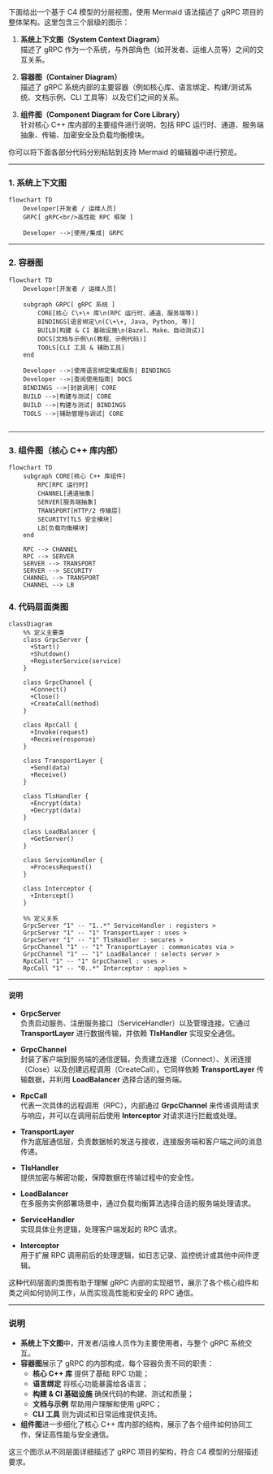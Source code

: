 下面给出一个基于 C4 模型的分层视图，使用 Mermaid 语法描述了 gRPC 项目的整体架构。这里包含三个层级的图示：

1. **系统上下文图（System Context Diagram）**  
   描述了 gRPC 作为一个系统，与外部角色（如开发者、运维人员等）之间的交互关系。

2. **容器图（Container Diagram）**  
   描述了 gRPC 系统内部的主要容器（例如核心库、语言绑定、构建/测试系统、文档示例、CLI 工具等）以及它们之间的关系。

3. **组件图（Component Diagram for Core Library）**  
   针对核心 C++ 库内部的主要组件进行说明，包括 RPC 运行时、通道、服务端抽象、传输、加密安全及负载均衡模块。

你可以将下面各部分代码分别粘贴到支持 Mermaid 的编辑器中进行预览。

---

### 1. 系统上下文图

```mermaid
flowchart TD
    Developer[开发者 / 运维人员]
    GRPC[ gRPC<br/>高性能 RPC 框架 ]

    Developer -->|使用/集成| GRPC
```

---

### 2. 容器图

```mermaid
flowchart TD
    Developer[开发者 / 运维人员]

    subgraph GRPC[ gRPC 系统 ]
        CORE[核心 C\+\+ 库\n(RPC 运行时、通道、服务端等)]
        BINDINGS[语言绑定\n(C\+\+, Java, Python, 等)]
        BUILD[构建 & CI 基础设施\n(Bazel、Make、自动测试)]
        DOCS[文档与示例\n(教程、示例代码)]
        TOOLS[CLI 工具 & 辅助工具]
    end

    Developer -->|使用语言绑定集成服务| BINDINGS
    Developer -->|查阅使用指南| DOCS
    BINDINGS -->|封装调用| CORE
    BUILD -->|构建与测试| CORE
    BUILD -->|构建与测试| BINDINGS
    TOOLS -->|辅助管理与调试| CORE


```

---

### 3. 组件图（核心 C++ 库内部）

```mermaid
flowchart TD
    subgraph CORE[核心 C++ 库组件]
        RPC[RPC 运行时]
        CHANNEL[通道抽象]
        SERVER[服务端抽象]
        TRANSPORT[HTTP/2 传输层]
        SECURITY[TLS 安全模块]
        LB[负载均衡模块]
    end

    RPC --> CHANNEL
    RPC --> SERVER
    SERVER --> TRANSPORT
    SERVER --> SECURITY
    CHANNEL --> TRANSPORT
    CHANNEL --> LB
```

### 4. 代码层面类图

```mermaid
classDiagram
    %% 定义主要类
    class GrpcServer {
      +Start()
      +Shutdown()
      +RegisterService(service)
    }
    
    class GrpcChannel {
      +Connect()
      +Close()
      +CreateCall(method)
    }
    
    class RpcCall {
      +Invoke(request)
      +Receive(response)
    }
    
    class TransportLayer {
      +Send(data)
      +Receive()
    }
    
    class TlsHandler {
      +Encrypt(data)
      +Decrypt(data)
    }
    
    class LoadBalancer {
      +GetServer()
    }
    
    class ServiceHandler {
      +ProcessRequest()
    }
    
    class Interceptor {
      +Intercept()
    }

    %% 定义关系
    GrpcServer "1" -- "1..*" ServiceHandler : registers >
    GrpcServer "1" -- "1" TransportLayer : uses >
    GrpcServer "1" -- "1" TlsHandler : secures >
    GrpcChannel "1" -- "1" TransportLayer : communicates via >
    GrpcChannel "1" -- "1" LoadBalancer : selects server >
    RpcCall "1" -- "1" GrpcChannel : uses >
    RpcCall "1" -- "0..*" Interceptor : applies >
```

---

#### 说明

- **GrpcServer**  
  负责启动服务、注册服务接口（ServiceHandler）以及管理连接。它通过 **TransportLayer** 进行数据传输，并依赖 **TlsHandler** 实现安全通信。

- **GrpcChannel**  
  封装了客户端到服务端的通信逻辑，负责建立连接（Connect）、关闭连接（Close）以及创建远程调用（CreateCall）。它同样依赖 **TransportLayer** 传输数据，并利用 **LoadBalancer** 选择合适的服务端。

- **RpcCall**  
  代表一次具体的远程调用（RPC），内部通过 **GrpcChannel** 来传递调用请求与响应，并可以在调用前后使用 **Interceptor** 对请求进行拦截或处理。

- **TransportLayer**  
  作为底层通信层，负责数据帧的发送与接收，连接服务端和客户端之间的消息传递。

- **TlsHandler**  
  提供加密与解密功能，保障数据在传输过程中的安全性。

- **LoadBalancer**  
  在多服务实例部署场景中，通过负载均衡算法选择合适的服务端处理请求。

- **ServiceHandler**  
  实现具体业务逻辑，处理客户端发起的 RPC 请求。

- **Interceptor**  
  用于扩展 RPC 调用前后的处理逻辑，如日志记录、监控统计或其他中间件逻辑。

这种代码层面的类图有助于理解 gRPC 内部的实现细节，展示了各个核心组件和类之间如何协同工作，从而实现高性能和安全的 RPC 通信。

---

### 说明

- **系统上下文图**中，开发者/运维人员作为主要使用者，与整个 gRPC 系统交互。
- **容器图**展示了 gRPC 的内部构成，每个容器负责不同的职责：  
  - **核心 C++ 库** 提供了基础 RPC 功能；  
  - **语言绑定** 将核心功能暴露给各语言；  
  - **构建 & CI 基础设施** 确保代码的构建、测试和质量；  
  - **文档与示例** 帮助用户理解和使用 gRPC；  
  - **CLI 工具** 则为调试和日常运维提供支持。
- **组件图**进一步细化了核心 C++ 库内部的结构，展示了各个组件如何协同工作，保证高性能与安全通信。

这三个图示从不同层面详细描述了 gRPC 项目的架构，符合 C4 模型的分层描述要求。